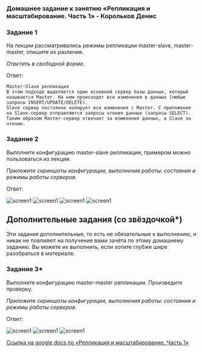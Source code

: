 ### Домашнее задание к занятию «Репликация и масштабирование. Часть 1» - Корольков Денис

### Задание 1

На лекции рассматривались режимы репликации master-slave, master-master, опишите их различия.

*Ответить в свободной форме.*

Ответ:
```
Master-Slave репликация
В этом подходе выделяется один основной сервер базы данных, который называется Master. На нем происходят все изменения в данных (любые запросы INSERT/UPDATE/DELETE).
Slave сервер постоянно копирует все изменения с Master. С приложения на Slave-сервер отправляются запросы чтения данных (запросы SELECT). Таким образом Master-сервер отвечает за изменения данных, а Slave за чтение.
```

### Задание 2

Выполните конфигурацию master-slave репликации, примером можно пользоваться из лекции.

*Приложите скриншоты конфигурации, выполнения работы: состояния и режимы работы серверов.*

Ответ:

![screen1](https://github.com/KorolkovDenis/)
![screen1](https://github.com/KorolkovDenis/)
![screen1](https://github.com/KorolkovDenis/)
![screen1](https://github.com/KorolkovDenis/)

## Дополнительные задания (со звёздочкой*)
Эти задания дополнительные, то есть не обязательные к выполнению, и никак не повлияют на получение вами зачёта по этому домашнему заданию. Вы можете их выполнить, если хотите глубже шире разобраться в материале.


### Задание 3* 

Выполните конфигурацию master-master репликации. Произведите проверку.

*Приложите скриншоты конфигурации, выполнения работы: состояния и режимы работы серверов.*

Ответ:

![screen1](https://github.com/KorolkovDenis/)
![screen1](https://github.com/KorolkovDenis/)
![screen1](https://github.com/KorolkovDenis/)


[Cсылка на google docs по «Репликация и масштабирование. Часть 1»]([https://docs.google.com/document/d/](https://docs.google.com/document/d/1Yxn2qyVMpI7dgJHVL_QKWgGjBdyFqmlq/edit?usp=drive_link&ouid=104113173630640462528&rtpof=true&sd=true)https://docs.google.com/document/d/1Yxn2qyVMpI7dgJHVL_QKWgGjBdyFqmlq/edit?usp=drive_link&ouid=104113173630640462528&rtpof=true&sd=true)
